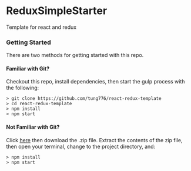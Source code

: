# ReduxSimpleStarter

Template for react and redux

### Getting Started

There are two methods for getting started with this repo.

#### Familiar with Git?
Checkout this repo, install dependencies, then start the gulp process with the following:

```
> git clone https://github.com/tung776/react-redux-template
> cd react-redux-template
> npm install
> npm start
```

#### Not Familiar with Git?
Click [here](https://github.com/tung776/react-redux-template) then download the .zip file.  Extract the contents of the zip file, then open your terminal, change to the project directory, and:

```
> npm install
> npm start
```
